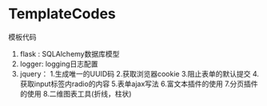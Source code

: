 # TemplateCodes
模板代码
1. flask : SQLAlchemy数据库模型
2. logger: logging日志配置
3. jquery：
    1.生成唯一的UUID码
    2.获取浏览器cookie
    3.阻止表单的默认提交
    4.获取input标签内radio的内容
    5.表单ajax写法
    6.富文本插件的使用
    7.分页插件的使用
    8.二维图表工具(折线，柱状)
